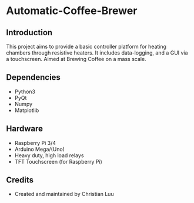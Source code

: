 # Automatic-Coffee-Brewer

## Introduction
This project aims to provide a basic controller platform for heating chambers through resistive heaters. It includes data-logging, and a GUI via a touchscreen. 
Aimed at Brewing Coffee on a mass scale.

## Dependencies
- Python3
- PyQt
- Numpy
- Matplotlib

## Hardware
- Raspberry Pi 3/4
- Arduino Mega/(Uno)
- Heavy duty, high load relays
- TFT Touchscreen (for Raspberry Pi)

## Credits
- Created and maintained by Christian Luu
